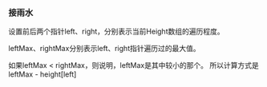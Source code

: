 


### 接雨水

设置前后两个指针left、right，分别表示当前Height数组的遍历程度。

leftMax、rightMax分别表示left、right指针遍历过的最大值。

如果leftMax < rightMax，则说明，leftMax是其中较小的那个。
所以计算方式是 leftMax - height[left]

